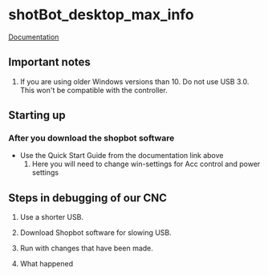 # shotBot_desktop_max_info
[Documentation](https://www.shopbottools.com/support/documentation/desktopmax)

## Important notes
1. If you are using older Windows versions than 10. Do not use USB 3.0. This won't be compatible with the controller.

## Starting up
### After you download the shopbot software
* Use the Quick Start Guide from the documentation link above
  1. Here you will need to change win-settings for Acc control and power settings
  

## Steps in debugging of our CNC
1. Use a shorter USB.

2. Download Shopbot software for slowing USB.

3. Run with changes that have been made.

  1. What happened 
